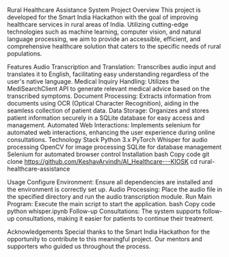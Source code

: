 Rural Healthcare Assistance System
Project Overview
This project is developed for the Smart India Hackathon with the goal of improving healthcare services in rural areas of India. Utilizing cutting-edge technologies such as machine learning, computer vision, and natural language processing, we aim to provide an accessible, efficient, and comprehensive healthcare solution that caters to the specific needs of rural populations.

Features
Audio Transcription and Translation: Transcribes audio input and translates it to English, facilitating easy understanding regardless of the user's native language.
Medical Inquiry Handling: Utilizes the MediSearchClient API to generate relevant medical advice based on the transcribed symptoms.
Document Processing: Extracts information from documents using OCR (Optical Character Recognition), aiding in the seamless collection of patient data.
Data Storage: Organizes and stores patient information securely in a SQLite database for easy access and management.
Automated Web Interactions: Implements selenium for automated web interactions, enhancing the user experience during online consultations.
Technology Stack
Python 3.x
PyTorch
Whisper for audio processing
OpenCV for image processing
SQLite for database management
Selenium for automated browser control
Installation
bash
Copy code
git clone https://github.com/KeshavArvindh/AI_Healthcare---KIOSK
cd rural-healthcare-assistance

Usage
Configure Environment: Ensure all dependencies are installed and the environment is correctly set up.
Audio Processing: Place the audio file in the specified directory and run the audio transcription module.
Run Main Program: Execute the main script to start the application.
bash
Copy code
python whisper.ipynb
Follow-up Consultations: The system supports follow-up consultations, making it easier for patients to continue their treatment.

Acknowledgements
Special thanks to the Smart India Hackathon for the opportunity to contribute to this meaningful project.
Our mentors and supporters who guided us throughout the process.
